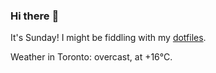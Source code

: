 ### Hi there :wave:

It's Sunday! I might be fiddling with my [dotfiles](https://github.com/bewuethr/dotfiles).

Weather in Toronto: overcast, at +16°C.
